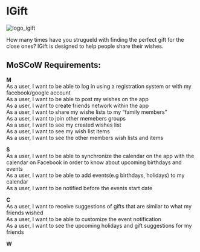 # IGift

![logo_igift](https://user-images.githubusercontent.com/39630044/111089138-cf6bc800-852a-11eb-9b2f-78c12d093612.png)

How many times have you strugueld with finding the perfect gift for the close ones? IGift is designed to help people share their wishes. 

## MoSCoW Requirements:

**M**  
As a user, I want to be able to log in using a registration system or with my facebook/google account      
As a user, I want to be able to post my wishes on the app  
As a user, I want to create friends network within the app  
As a user, I want to share my wishe lists to my “family members”  
As a user, I want to join other memebers groups  
As a user, I want to see my created wishes list  
As a user, I want to see my wish list items  
As a user, I want to see the other members wish lists and items  

 

**S**  
As a user, I want to be able to synchronize the calendar on the app with the calendar on Facebook in order to know about upcoming birthdays and events  
As a user, I want to be able to add events(e.g birthdays, holidays) to my calendar    
As a user, I want to be notified before the events start date 

**C**  
As a user, I want to receive suggestions of gifts that are similar to what my friends wished  
As a user, I want to be able to customize the event notification  
As a user, I want to see the upcoming holidays and gift suggestions for my friends 

**W**




